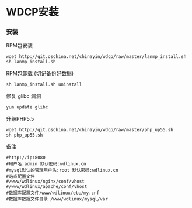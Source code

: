 # WDCP安装
    
### 安装

RPM包安装
```
wget http://git.oschina.net/chinayin/wdcp/raw/master/lanmp_install.sh
sh lanmp_install.sh
```
RPM包卸载 (切记备份好数据)
```
sh lanmp_install.sh uninstall
```
修复 glibc 漏洞
```
yum update glibc
```
升级PHP5.5
```
wget http://git.oschina.net/chinayin/wdcp/raw/master/php_up55.sh
sh php_up55.sh
```

备注
```
#http://ip:8080
#用户名:admin 默认密码:wdlinux.cn
#mysql默认的管理用户名:root 默认密码:wdlinux.cn
#站点配置文件
#/www/wdlinux/nginx/conf/vhost
#/www/wdlinux/apache/conf/vhost
#数据库配置文件/www/wdlinux/etc/my.cnf
#数据库数据文件目录 /www/wdlinux/mysql/var
```
